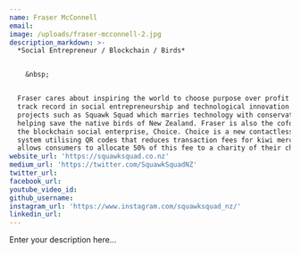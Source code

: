 ```yaml
---
name: Fraser McConnell
email:
image: /uploads/fraser-mcconnell-2.jpg
description_markdown: >-
  *Social Entrepreneur / Blockchain / Birds*


    &nbsp;


  Fraser cares about inspiring the world to choose purpose over profit. He has a
  track record in social entrepreneurship and technological innovation with
  projects such as Squawk Squad which marries technology with conservation in
  helping save the native birds of New Zealand. Fraser is also the cofounder of
  the blockchain social enterprise, Choice. Choice is a new contactless payments
  system utilising QR codes that reduces transaction fees for kiwi merchants and
  allows consumers to allocate 50% of this fee to a charity of their choice.
website_url: 'https://squawksquad.co.nz'
medium_url: 'https://twitter.com/SquawkSquadNZ'
twitter_url:
facebook_url:
youtube_video_id:
github_username:
instagram_url: 'https://www.instagram.com/squawksquad_nz/'
linkedin_url:
---
```


Enter your description here...
